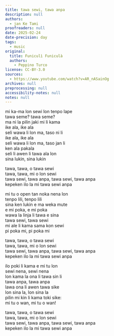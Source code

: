 ```yaml
---
title: tawa sewi, tawa anpa
description: null
authors:
  - jan Ke Tami
proofreaders: null
date: 2025-02-24
date-precision: day
tags:
  - music
original:
  title: Funiculì Funiculà
  authors:
    - Peppino Turco
license: CC-BY-3.0
sources:
  - https://www.youtube.com/watch?v=AR_nASainOg
archives: null
preprocessing: null
accessibility-notes: null
notes: null
---
```


mi ka-ma lon sewi lon tenpo lape  \
tawa seme? tawa seme?  \
ma ni la pilin jaki mi li kama  \
ike ala, ike ala  \
seli wawa li lon ma, taso ni li  \
ike ala, ike ala  \
seli wawa li lon ma, taso jan li  \
ken ala pakala  \
seli li awen li tawa ala lon  \
sina lukin, sina lukin

tawa, tawa, o tawa sewi  \
tawa, tawa, mi o lon sewi  \
tawa sewi, tawa anpa, tawa sewi, tawa anpa  \
kepeken ilo la mi tawa sewi anpa

mi tu o open tan noka nena lon  \
tenpo lili, tenpo lili  \
sina ken lukin e ma weka mute  \
e mi poka, e mi poka  \
wawa la linja li tawa e sina  \
tawa sewi, tawa sewi  \
mi ale li kama sama kon sewi  \
pi poka mi, pi poka mi

tawa, tawa, o tawa sewi  \
tawa, tawa, mi o lon sewi  \
tawa sewi, tawa anpa, tawa sewi, tawa anpa  \
kepeken ilo la mi tawa sewi anpa

ilo poki li kama e mi tu lon  \
sewi nena, sewi nena  \
lon kama la ona li tawa sin li  \
tawa anpa, tawa anpa  \
lawa ona li awen tawa sike  \
lon sina la, lon sina la  \
pilin mi kin li kama toki sike:  \
mi tu o wan, mi tu o wan!

tawa, tawa, o tawa sewi  \
tawa, tawa, mi o lon sewi  \
tawa sewi, tawa anpa, tawa sewi, tawa anpa  \
kepeken ilo la mi tawa sewi anpa